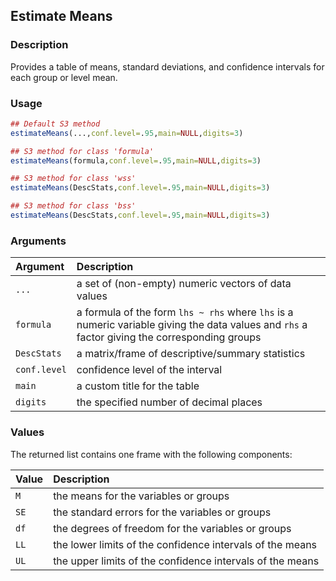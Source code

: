 ## Estimate Means

### Description

Provides a table of means, standard deviations, and confidence intervals for each group or level mean.

### Usage

```r
## Default S3 method
estimateMeans(...,conf.level=.95,main=NULL,digits=3)

## S3 method for class 'formula'
estimateMeans(formula,conf.level=.95,main=NULL,digits=3)

## S3 method for class 'wss'
estimateMeans(DescStats,conf.level=.95,main=NULL,digits=3)

## S3 method for class 'bss'
estimateMeans(DescStats,conf.level=.95,main=NULL,digits=3)
```

### Arguments

Argument | Description
:-- | :--
```...``` | a set of (non-empty) numeric vectors of data values
```formula``` | a formula of the form `lhs ~ rhs` where `lhs` is a numeric variable giving the data values and `rhs` a factor giving the corresponding groups
```DescStats``` | a matrix/frame of descriptive/summary statistics
```conf.level``` | confidence level of the interval
```main``` | a custom title for the table
```digits``` | the specified number of decimal places

### Values

The returned list contains one frame with the following components:

Value | Description
:-- | :--
```M``` | the means for the variables or groups
```SE``` | the standard errors for the variables or groups
```df``` | the degrees of freedom for the variables or groups
```LL``` | the lower limits of the confidence intervals of the means
```UL``` | the upper limits of the confidence intervals of the means
